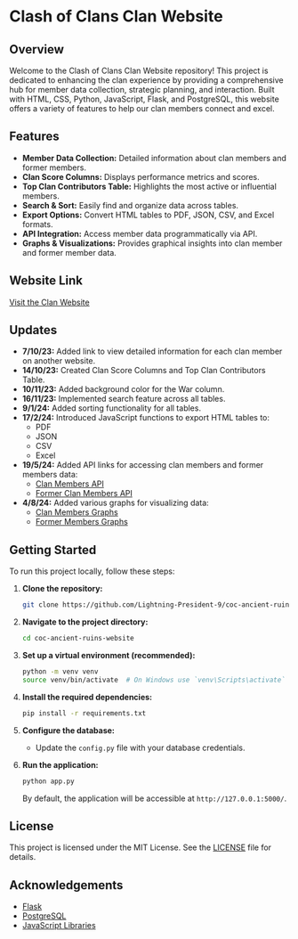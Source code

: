 # Clash of Clans Clan Website

## Overview

Welcome to the Clash of Clans Clan Website repository! This project is dedicated to enhancing the clan experience by providing a comprehensive hub for member data collection, strategic planning, and interaction. Built with HTML, CSS, Python, JavaScript, Flask, and PostgreSQL, this website offers a variety of features to help our clan members connect and excel.

## Features

- **Member Data Collection:** Detailed information about clan members and former members.
- **Clan Score Columns:** Displays performance metrics and scores.
- **Top Clan Contributors Table:** Highlights the most active or influential members.
- **Search & Sort:** Easily find and organize data across tables.
- **Export Options:** Convert HTML tables to PDF, JSON, CSV, and Excel formats.
- **API Integration:** Access member data programmatically via API.
- **Graphs & Visualizations:** Provides graphical insights into clan member and former member data.

## Website Link

[Visit the Clan Website](https://coc-ancient-ruins-website.onrender.com/)

## Updates

- **7/10/23:** Added link to view detailed information for each clan member on another website.
- **14/10/23:** Created Clan Score Columns and Top Clan Contributors Table.
- **10/11/23:** Added background color for the War column.
- **16/11/23:** Implemented search feature across all tables.
- **9/1/24:** Added sorting functionality for all tables.
- **17/2/24:** Introduced JavaScript functions to export HTML tables to:
  - PDF
  - JSON
  - CSV
  - Excel
- **19/5/24:** Added API links for accessing clan members and former members data:
  - [Clan Members API](https://coc-ancient-ruins-website.onrender.com/api/mem)
  - [Former Clan Members API](https://coc-ancient-ruins-website.onrender.com/api/fmem)
- **4/8/24:** Added various graphs for visualizing data:
  - [Clan Members Graphs](https://coc-ancient-ruins-website.onrender.com/graph/mem)
  - [Former Members Graphs](https://coc-ancient-ruins-website.onrender.com/graph/fmem)

## Getting Started

To run this project locally, follow these steps:

1. **Clone the repository:**

   ```bash
   git clone https://github.com/Lightning-President-9/coc-ancient-ruins-website.git
   ```

2. **Navigate to the project directory:**

   ```bash
   cd coc-ancient-ruins-website
   ```

3. **Set up a virtual environment (recommended):**

   ```bash
   python -m venv venv
   source venv/bin/activate  # On Windows use `venv\Scripts\activate`
   ```

4. **Install the required dependencies:**

   ```bash
   pip install -r requirements.txt
   ```

5. **Configure the database:**
   - Update the `config.py` file with your database credentials.

6. **Run the application:**

   ```bash
   python app.py
   ```

   By default, the application will be accessible at `http://127.0.0.1:5000/`.

## License

This project is licensed under the MIT License. See the [LICENSE](https://github.com/Lightning-President-9/coc-ancient-ruins-website/blob/main/LICENSE) file for details.

## Acknowledgements

- [Flask](https://flask.palletsprojects.com/)
- [PostgreSQL](https://www.postgresql.org/)
- [JavaScript Libraries](https://developer.mozilla.org/en-US/docs/Web/JavaScript/Guide)
